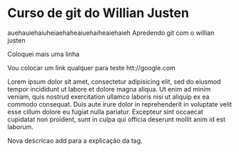 # Curso de git do Willian Justen

auehauiehaiuheiaehaheaiuehaiheaiehaieh
Apredendo git com o willian justen

Coloquei mais uma linha

Vou colocar um link qualquer para teste htt://google.com

Lorem ipsum dolor sit amet, consectetur adipisicing elit, sed do eiusmod tempor incididunt ut labore et dolore magna aliqua. Ut enim ad minim veniam, quis nostrud exercitation ullamco laboris nisi ut aliquip ex ea commodo consequat. Duis aute irure dolor in reprehenderit in voluptate velit esse cillum dolore eu fugiat nulla pariatur. Excepteur sint occaecat cupidatat non proident, sunt in culpa qui officia deserunt mollit anim id est laborum.

Nova descricao add para a explicação da tag.
